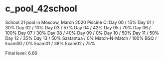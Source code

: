 # c_pool_42school
 School 21 pool in Moscow, March 2020
 Piscine C:
                Day 00 / 15%
                Day 01 / 30%
                Day 02 / 10%
                Day 03 / 57%
                Day 04 / 42%
                Day 05 / 70%
                Day 06 / 100%
                Day 07 / 30%
                Day 08 / 40%
                Day 09 / 0%
                Day 10 / 50%
                Day 11 / 50%
                Day 12 / 35%
                Day 13 / 50%
                Sastantua / 0%
                Match-N-Match / 100%
                BSQ / 
                Exam00 / 0%
                Exam01 / 38%
                Exam02 / 75%
                
Final level: 6.66
